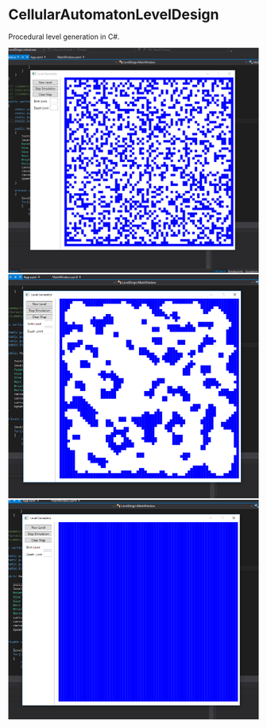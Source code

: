 # CellularAutomatonLevelDesign
Procedural level generation in C#.

![alt tag](Documentation/Screen01.png)
![alt tag](Documentation/Screen02.png)
![alt tag](Documentation/Screen03.png)


